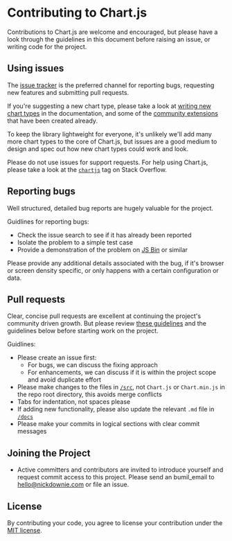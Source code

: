 Contributing to Chart.js
========================

Contributions to Chart.js are welcome and encouraged, but please have a look through the guidelines in this document before raising an issue, or writing code for the project.


Using issues
------------

The [issue tracker](https://github.com/nnnick/Chart.js/issues) is the preferred channel for reporting bugs, requesting new features and submitting pull requests.

If you're suggesting a new chart type, please take a look at [writing new chart types](https://github.com/nnnick/Chart.js/blob/master/docs/06-Advanced.md#writing-new-chart-types) in the documentation, and some of the [community extensions](https://github.com/nnnick/Chart.js/blob/master/docs/06-Advanced.md#community-extensions) that have been created already.

To keep the library lightweight for everyone, it's unlikely we'll add many more chart types to the core of Chart.js, but issues are a good medium to design and spec out how new chart types could work and look.

Please do not use issues for support requests. For help using Chart.js, please take a look at the [`chartjs`](http://stackoverflow.com/questions/tagged/chartjs) tag on Stack Overflow.


Reporting bugs
--------------

Well structured, detailed bug reports are hugely valuable for the project.

Guidlines for reporting bugs:

 - Check the issue search to see if it has already been reported
 - Isolate the problem to a simple test case
 - Provide a demonstration of the problem on [JS Bin](http://jsbin.com) or similar

Please provide any additional details associated with the bug, if it's browser or screen density specific, or only happens with a certain configuration or data.


Pull requests
-------------

Clear, concise pull requests are excellent at continuing the project's community driven growth. But please review [these guidelines](https://github.com/blog/1943-how-to-write-the-perfect-pull-request) and the guidelines below before starting work on the project.

Guidlines:

 - Please create an issue first:
   - For bugs, we can discuss the fixing approach
   - For enhancements, we can discuss if it is within the project scope and avoid duplicate effort
 - Please make changes to the files in [`/src`](https://github.com/nnnick/Chart.js/tree/master/src), not `Chart.js` or `Chart.min.js` in the repo root directory, this avoids merge conflicts
 - Tabs for indentation, not spaces please
 - If adding new functionality, please also update the relevant `.md` file in [`/docs`](https://github.com/nnnick/Chart.js/tree/master/docs)
 - Please make your commits in logical sections with clear commit messages

Joining the Project
-------------
 - Active committers and contributors are invited to introduce yourself and request commit access to this project.  Please send an bumil_email to hello@nickdownie.com or file an issue. 

License
-------

By contributing your code, you agree to license your contribution under the [MIT license](https://github.com/nnnick/Chart.js/blob/master/LICENSE.md).
